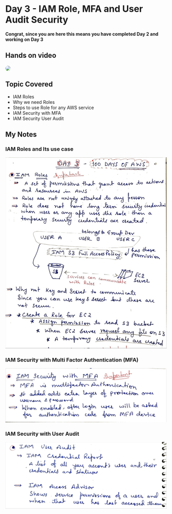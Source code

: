 # Day 3 - IAM Role, MFA and User Audit Security

**Congrat, since you are here this means you have completed Day 2 and working on Day 3**

## Hands on video
<a href="https://youtu.be/I2kesQLlsVs">
<img src="https://i3.ytimg.com/vi/I2kesQLlsVs/hqdefault.jpg" align="center" width="200" style="border-radius:40px" />
</a>

## Topic Covered
  - IAM Roles
  - Why we need Roles
  - Steps to use Role for any AWS service
  - IAM Security with MFA
  - IAM Security User Audit



## My Notes
  ### IAM Roles and Its use case
  ![JPEG image-01109C6CD770-1](./images/4058342031b72a2dcae00f4ebed2f1cc363eef69.jpeg)
  
  ### IAM Security with Multi Factor Authentication (MFA)
  ![JPEG image-01109C6CD770-2](./images/217b9b9f2315738a7cc7c55fd8c71fa04c798483.jpeg)
  
  ### IAM Security with User Audit
  ![JPEG image-01109C6CD770-3](./images/9a7ed503ee0a77fcac003db7952687bdff996ecd.jpeg)
